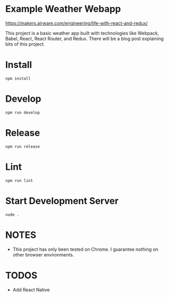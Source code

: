 # Example Weather Webapp
https://makers.airware.com/engineering/life-with-react-and-redux/

This project is a basic weather app built with technologies like Webpack, Babel,
React, React Router, and Redux.  There will be a blog post explaining bits of this
project.

# Install

```
npm install
```

# Develop

```
npm run develop
```

# Release

```
npm run release
```

# Lint

```
npm run lint
```

# Start Development Server

```
node .
```

# NOTES
* This project has only been tested on Chrome. I guarantee nothing on other browser
environments.

# TODOS
* Add React Native

